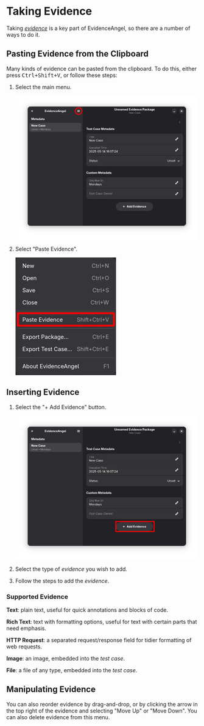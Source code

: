 # Taking Evidence

Taking [_evidence_](./glossary.md#evidence) is a key part of
EvidenceAngel, so there are a number of ways to do it.

## Pasting Evidence from the Clipboard

Many kinds of evidence can be pasted from the clipboard. To do this,
either press <kbd>Ctrl+Shift+V</kbd>, or follow these steps:

1. Select the main menu.

   ![the main menu](./images/taking_evidence/0_menu_button.png)
1. Select "Paste Evidence".

   ![paste evidence](./images/taking_evidence/1_menu_paste_evidence.png)

## Inserting Evidence

1. Select the "+ Add Evidence" button.

   ![add evidence buttons](./images/taking_evidence/2_add_evidence.png)
1. Select the type of _evidence_ you wish to add.
1. Follow the steps to add the _evidence_.

### Supported Evidence

**Text**: plain text, useful for quick annotations and blocks of code.

**Rich Text**: text with formatting options, useful for text with
certain parts that need emphasis.

**HTTP Request**: a separated request/response field for tidier
formatting of web requests.

**Image**: an image, embedded into the _test case_.

**File**: a file of any type, embedded into the _test case_.

## Manipulating Evidence

You can also reorder evidence by drag-and-drop, or by clicking the arrow
in the top right of the evidence and selecting "Move Up" or "Move Down".
You can also delete evidence from this menu.
